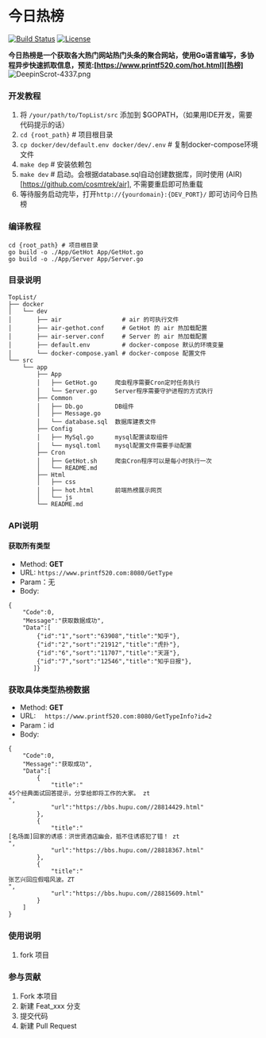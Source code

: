 # 今日热榜

[![Build Status](https://travis-ci.com/async-rs/async-std.svg?branch=master)](https://github.com/tophubs/TopList/)
[![License](https://img.shields.io/badge/license-MIT%2FApache--2.0-blue.svg)](https://github.com/tophubs/TopList/)

**今日热榜是一个获取各大热门网站热门头条的聚合网站，使用Go语言编写，多协程异步快速抓取信息，预览:[https://www.printf520.com/hot.html][热榜]**
![DeepinScrot-4337.png](https://i.loli.net/2019/08/05/PjX2nqWAgM5xsL4.png)

### 开发教程

1. 将 `/your/path/to/TopList/src` 添加到 $GOPATH，（如果用IDE开发，需要代码提示的话）
2. `cd {root_path}` # 项目根目录
3. `cp docker/dev/default.env docker/dev/.env` # 复制docker-compose环境文件
4. `make dep` # 安装依赖包
5. `make dev` # 启动。会根据database.sql自动创建数据库，同时使用 (AIR)[https://github.com/cosmtrek/air], 不需要重启即可热重载
6. 等待服务启动完毕，打开`http://{yourdomain}:{DEV_PORT}/` 即可访问今日热榜

### 编译教程
```
cd {root_path} # 项目根目录
go build -o ./App/GetHot App/GetHot.go
go build -o ./App/Server App/Server.go
```

### 目录说明

```
TopList/
├── docker
│   └── dev
│       ├── air                 # air 的可执行文件
│       ├── air-gethot.conf     # GetHot 的 air 热加载配置
│       ├── air-server.conf     # Server 的 air 热加载配置
│       ├── default.env         # docker-compose 默认的环境变量
│       └── docker-compose.yaml # docker-compose 配置文件
└── src
    └── app
        ├── App
        │   ├── GetHot.go     爬虫程序需要Cron定时任务执行
        │   └── Server.go     Server程序需要守护进程的方式执行
        ├── Common
        │   ├── Db.go         DB组件
        │   ├── Message.go
        │   └── database.sql  数据库建表文件
        ├── Config
        │   ├── MySql.go      mysql配置读取组件
        │   └── mysql.toml    mysql配置文件需要手动配置
        ├── Cron
        │   ├── GetHot.sh     爬虫Cron程序可以是每小时执行一次
        │   └── README.md
        ├── Html
        │   ├── css
        │   ├── hot.html      前端热榜展示网页
        │   └── js
        └── README.md
```

### API说明

#### 获取所有类型
- Method: **GET**
- URL:  ```https://www.printf520.com:8080/GetType```
- Param：无
- Body:
```
{
    "Code":0,
    "Message":"获取数据成功",
    "Data":[
        {"id":"1","sort":"63908","title":"知乎"},
        {"id":"2","sort":"21912","title":"虎扑"},
        {"id":"6","sort":"11707","title":"天涯"},
        {"id":"7","sort":"12546","title":"知乎日报"},
       ]}
```


### 获取具体类型热榜数据
- Method: **GET**
- URL:  ```  https://www.printf520.com:8080/GetTypeInfo?id=2```
- Param：id
- Body:
```
{
    "Code":0,
    "Message":"获取成功",
    "Data":[
        {
            "title":"
45个经典面试回答提示，分享给即将工作的大家。 zt
",
            "url":"https://bbs.hupu.com//28814429.html"
        },
        {
            "title":"
[名场面]回家的诱惑：洪世贤酒店幽会，抵不住诱惑犯了错！ zt
",
            "url":"https://bbs.hupu.com//28818367.html"
        },
        {
            "title":"
张艺兴回应假唱风波。ZT
",
            "url":"https://bbs.hupu.com//28815609.html"
        }
    ]
}
```


### 使用说明

1. fork 项目

### 参与贡献

1. Fork 本项目
2. 新建 Feat_xxx 分支
3. 提交代码
4. 新建 Pull Request


[热榜]: https://www.printf520.com/hot.html